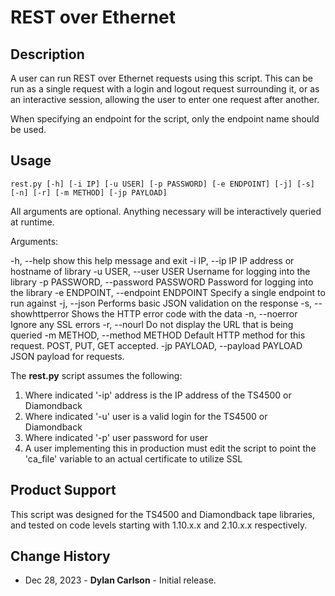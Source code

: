 


<!-- Name of the example script -->
# REST over Ethernet

<!-- Description of what the example script does -->
## Description

A user can run REST over Ethernet requests using this script.
This can be run as a single request with a login and logout request surrounding it, or as an interactive session, allowing the user to enter one request after another.

When specifying an endpoint for the script, only the endpoint name should be used.

<!-- Description of how to use the script -->
## Usage

```
rest.py [-h] [-i IP] [-u USER] [-p PASSWORD] [-e ENDPOINT] [-j] [-s] [-n] [-r] [-m METHOD] [-jp PAYLOAD]
```

All arguments are optional. Anything necessary will be interactively queried at runtime.

Arguments:

  -h, --help            show this help message and exit
  -i IP, --ip IP        IP address or hostname of library
  -u USER, --user USER  Username for logging into the library
  -p PASSWORD, --password PASSWORD
                        Password for logging into the library
  -e ENDPOINT, --endpoint ENDPOINT
                        Specify a single endpoint to run against
  -j, --json            Performs basic JSON validation on the response
  -s, --showhttperror   Shows the HTTP error code with the data
  -n, --noerror         Ignore any SSL errors
  -r, --nourl           Do not display the URL that is being queried
  -m METHOD, --method METHOD
                        Default HTTP method for this request. POST, PUT, GET accepted.
  -jp PAYLOAD, --payload PAYLOAD
                        JSON payload for requests.

The **rest.py** script assumes the following:

  1. Where indicated '-ip' address is the IP address of the TS4500 or Diamondback
  2. Where indicated '-u' user is a valid login for the TS4500 or Diamondback
  3. Where indicated '-p' user password for user
  4. A user implementing this in production must edit the script to point the 'ca_file' variable to an actual certificate to utilize SSL


<!-- Show product support information here -->
## Product Support

This script was designed for the TS4500 and Diamondback tape libraries, and tested on code levels starting with 1.10.x.x and 2.10.x.x respectively.

<!-- Change history includes data and one line saying what changed -->
## Change History

  * Dec 28, 2023 - **Dylan Carlson** - Initial release.


